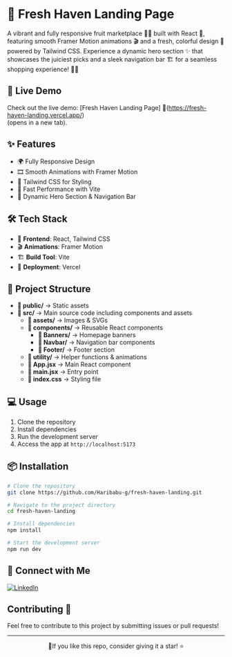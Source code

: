 # 🌿 Fresh Haven Landing Page 


A vibrant and fully responsive fruit marketplace 🍏🍊 built with React 🚀, featuring smooth Framer Motion animations 🎬 and a fresh, colorful design 🎨 powered by Tailwind CSS. Experience a dynamic hero section ✨ that showcases the juiciest picks and a sleek navigation bar 🏗️ for a seamless shopping experience! 🛒🥭

 
## 🚀 Live Demo  
Check out the live demo: [Fresh Haven Landing Page] 🔗(https://fresh-haven-landing.vercel.app/)  
 (opens in a new tab).


 ## ✨ Features

- 🌍 Fully Responsive Design  
- 🎞️ Smooth Animations with Framer Motion  
- 🎨 Tailwind CSS for Styling  
- 🚀 Fast Performance with Vite  
- 🔗 Dynamic Hero Section & Navigation Bar


## 🛠️ Tech Stack  

- 🎨 **Frontend**: React, Tailwind CSS  
- 🎬 **Animations**: Framer Motion  
- 🏗️ **Build Tool**: Vite  
- 🚀 **Deployment**: Vercel 


## 📂 Project Structure

- **📁 public/** → Static assets  
- **📁 src/** → Main source code including components and assets  
  - **📁 assets/** → Images & SVGs  
  - **📁 components/** → Reusable React components  
    - **📁 Banners/** → Homepage banners  
    - **📁 Navbar/** → Navigation bar components  
    - **📁 Footer/** → Footer section  
  - **📁 utility/** → Helper functions & animations  
  - **📄 App.jsx** → Main React component  
  - **📄 main.jsx** → Entry point  
  - **🎨 index.css** → Styling file
 
## 💻 Usage

1. Clone the repository
2. Install dependencies
3. Run the development server
4. Access the app at `http://localhost:5173`

## 📦 Installation

```bash
# Clone the repository
git clone https://github.com/Haribabu-g/fresh-haven-landing.git

# Navigate to the project directory
cd fresh-haven-landing

# Install dependencies
npm install

# Start the development server
npm run dev

```



## 📌 Connect with Me

[![LinkedIn](https://img.shields.io/badge/LinkedIn-Connect-blue?style=flat&logo=linkedin)](https://www.linkedin.com/in/haribabu-g/)  


## Contributing 🤝

Feel free to contribute to this project by submitting issues or pull requests!

---

<div align="center">
🌟If you like this repo, consider giving it a star! ⭐
</div>

